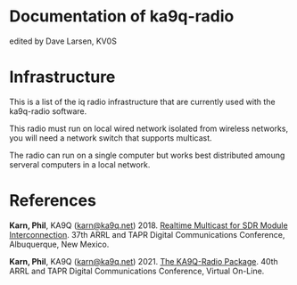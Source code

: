 
# Documentation of ka9q-radio

edited by Dave Larsen, KV0S




# Infrastructure

This is a list of the iq radio infrastructure that are currently used with the ka9q-radio software.

This radio must run on local wired network isolated from wireless networks, you will need a network switch that supports multicast.

The radio can run on a single computer but works best distributed amoung serveral computers in a local network. 








# References



**Karn, Phil**, KA9Q (karn@ka9q.net) 2018. [Realtime Multicast for SDR Module Interconnection](https://tapr.org/40th-annual-arrl-and-tapr-digital-communications-conference/). 37th ARRL and TAPR Digital Communications Conference, Albuquerque, New Mexico.

**Karn, Phil**, KA9Q (karn@ka9q.net) 2021. [The KA9Q-Radio Package](https://tapr.org/37th-arrl-and-tapr-digital-communications-conference/). 40th ARRL and TAPR Digital Communications Conference, Virtual On-Line.




